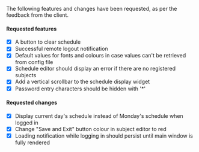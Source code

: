 The following features and changes have been requested, as per the feedback from the client.
#### Requested features
- [x] A button to clear schedule
- [x] Successful remote logout notification
- [x] Default values for fonts and colours in case values can't be retrieved from config file
- [x] Schedule editor should display an error if there are no registered subjects
- [x] Add a vertical scrollbar to the schedule display widget
- [x] Password entry characters should be hidden with '*'
#### Requested changes
- [x] Display current day's schedule instead of Monday's schedule when logged in
- [x] Change "Save and Exit" button colour in subject editor to red
- [x] Loading notification while logging in should persist until main window is fully rendered